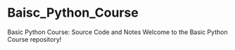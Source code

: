 # Baisc_Python_Course
Basic Python Course: Source Code and Notes  Welcome to the Basic Python Course repository! 
